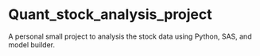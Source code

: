 # Quant_stock_analysis_project

A personal small project to analysis the stock data using Python, SAS, and model builder. 



